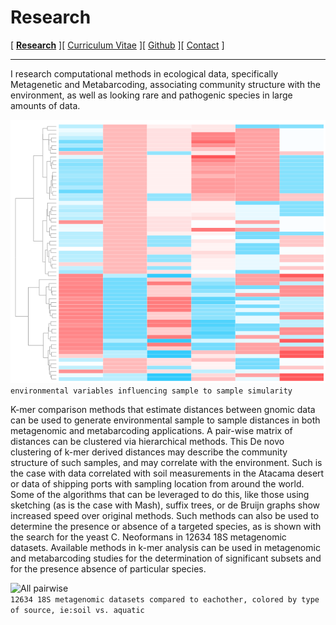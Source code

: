 # Research

[ **[Research](/index.md)** ][ [Curriculum Vitae](/cv.md) ][ [Github](https://github.com/status-five) ][ [Contact](/contact.md) ]

---

I research computational methods in ecological data, specifically Metagenetic and Metabarcoding, associating community structure with the environment, as well as looking rare and pathogenic species in large amounts of data.  

![Env heatmap](assets/heatmap.png)<br>
`environmental variables influencing sample to sample simularity`

K-mer comparison methods that estimate distances between gnomic data can be used to generate environmental sample to sample distances in both metagenomic and metabarcoding applications. A pair-wise matrix of distances can be clustered via hierarchical methods. This De novo clustering of k-mer derived distances may describe the community structure of such samples, and may correlate with the environment. Such is the case with data correlated with soil measurements in the Atacama desert or data of shipping ports with sampling location from around the world. Some of the algorithms that can be leveraged to do this, like those using sketching (as is the case with Mash), suffix trees, or de Bruijn graphs show increased speed over original methods. Such methods can also be used to determine the presence or absence of a targeted species, as is shown with the search for the yeast C. Neoformans in 12634 18S metagenomic datasets. Available methods in k-mer analysis can be used in metagenomic and metabarcoding studies for the determination of significant subsets and for the presence absence of particular species. 

![All pairwise](assets/dendogram.png)<br>
`12634 18S metagenomic datasets compared to eachother, colored by type of source, ie:soil vs. aquatic`

<meta name="keywords" content="David Molik, Molik, Metagenetic, Metabarcoding"/>
<meta name="description" content="David Molik's research interests: Expploring Metagenetic and Metabarcoding analysis"/>
<meta name="subject" content="david.molik.co : A Personal Webpage">
